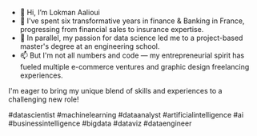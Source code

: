 - 👋 Hi, I’m Lokman Aalioui
- 🌱 I've spent six transformative years in finance & Banking in France, progressing from financial sales to insurance expertise. 
- 💞️ In parallel, my passion for data science led me to a project-based master's degree at an engineering school.
- 📫 But I'm not all numbers and code — my entrepreneurial spirit has fueled multiple e-commerce ventures and graphic design freelancing experiences.

I'm eager to bring my unique blend of skills and experiences to a challenging new role!

#datascientist #machinelearning #dataanalyst #artificialintelligence #ai #businessintelligence #bigdata #dataviz #dataengineer   
